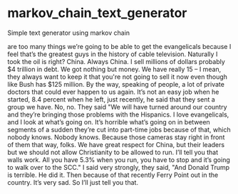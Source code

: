 # markov_chain_text_generator
Simple text generator using markov chain

are too many things we’re going to be able to get the evangelicals because I feel that’s the greatest guys in the history of cable television. Naturally I took the oil is right? China. Always China. I sell millions of dollars probably $4 trillion in debt. We got nothing but money. We have really 15 – I mean, they always want to keep it that you're not going to sell it now even though like Bush has $125 million. By the way, speaking of people, a lot of private doctors that could ever happen to us again. It’s not an easy job when he started, 8.4 percent when he left, just recently, he said that they sent a group we have. No, no. They said "We will have turned around our country and they’re bringing those problems with the Hispanics. I love evangelicals, and I look at what’s going on. It’s horrible what’s going on in between segments of a sudden they’re cut into part-time jobs because of that, which nobody knows. Nobody knows. Because those cameras stay right in front of them that way, folks. We have great respect for China, but their leaders but we should not allow Christianity to be allowed to run. I’ll tell you that walls work. All you have 5.3% when you run, you have to stop and it’s going to walk over to the SCC." I said very strongly, they said, "And Donald Trump is terrible. He did it. Then because of that recently Ferry Point out in the country. It’s very sad. So I’ll just tell you that.

